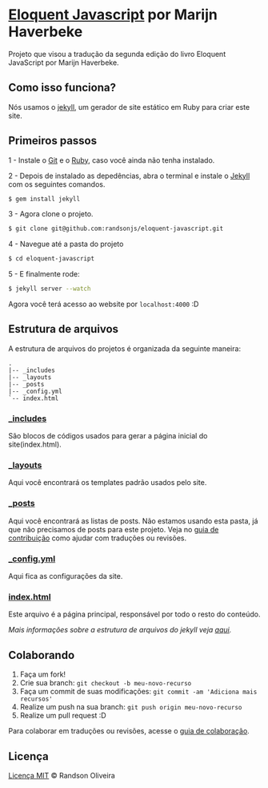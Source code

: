 # [Eloquent Javascript](http://eloquentjavascript.com.br) por Marijn Haverbeke

Projeto que visou a tradução da segunda edição do livro Eloquent JavaScript por Marijn Haverbeke.

## Como isso funciona?

Nós usamos o [jekyll](http://jekyllrb.com/), um gerador de site estático em Ruby para criar este site.

## Primeiros passos

1 - Instale o [Git](http://git-scm.com/downloads) e o [Ruby](https://www.ruby-lang.org/pt/downloads/), caso você ainda não tenha instalado.

2 - Depois de instalado as depedências, abra o terminal e instale o [Jekyll](http://jekyllrb.com) com os seguintes comandos.

```sh
$ gem install jekyll
```

3 - Agora clone o projeto.
```sh
$ git clone git@github.com:randsonjs/eloquent-javascript.git
```

4 - Navegue até a pasta do projeto
```sh
$ cd eloquent-javascript
```

5 - E finalmente rode:
```sh
$ jekyll server --watch
```

Agora você terá acesso ao website por `localhost:4000` :D

## Estrutura de arquivos

A estrutura de arquivos do projetos é organizada da seguinte maneira:

```
.
|-- _includes
|-- _layouts
|-- _posts
|-- _config.yml
`-- index.html
```

### [_includes](https://github.com/randsonjs/eloquent-javascript/_includes)

São blocos de códigos usados para gerar a página inicial do site(index.html).

### [_layouts](https://github.com/randsonjs/eloquent-javascript/_layouts)

Aqui você encontrará os templates padrão usados pelo site.

### [_posts](https://github.com/randsonjs/eloquent-javascript/_posts)

Aqui você encontrará as listas de posts. Não estamos usando esta pasta, já que não precisamos de posts para este projeto. Veja no [guia de contribuição](./CONTRIBUTING.md) como ajudar com traduções ou revisões.

### [_config.yml](https://github.com/randsonjs/eloquent-javascript/_config.yml)

Aqui fica as configurações da site.

### [index.html](https://github.com/randsonjs/eloquent-javascript/index.html)

Este arquivo é a página principal, responsável por todo o resto do conteúdo.

_Mais informações sobre a estrutura de arquivos do jekyll veja [aqui](https://github.com/mojombo/jekyll/wiki/Usage)._

## Colaborando

1. Faça um fork!
2. Crie sua branch: `git checkout -b meu-novo-recurso`
3. Faça um commit de suas modificações: `git commit -am 'Adiciona mais recursos'`
4. Realize um push na sua branch: `git push origin meu-novo-recurso`
5. Realize um pull request :D

Para colaborar em traduções ou revisões, acesse o [guia de colaboração](./CONTRIBUTING.md).

## Licença
[Licença MIT](./LICENSE) © Randson Oliveira
